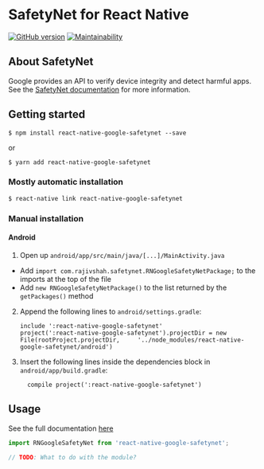 
# SafetyNet for React Native

[![GitHub version](https://badge.fury.io/gh/rajivshah3%2Freact-native-google-safetynet.svg)](https://badge.fury.io/gh/rajivshah3%2Freact-native-google-safetynet) [![Maintainability](https://api.codeclimate.com/v1/badges/dfa536260a3131540826/maintainability)](https://codeclimate.com/github/rajivshah3/react-native-google-safetynet/maintainability)


## About SafetyNet
Google provides an API to verify device integrity and detect harmful apps. See the [SafetyNet documentation](https://developer.android.com/training/safetynet/index.html) for more information.

## Getting started

`$ npm install react-native-google-safetynet --save`

or

`$ yarn add react-native-google-safetynet`

### Mostly automatic installation

`$ react-native link react-native-google-safetynet`

### Manual installation


#### Android

1. Open up `android/app/src/main/java/[...]/MainActivity.java`
  - Add `import com.rajivshah.safetynet.RNGoogleSafetyNetPackage;` to the imports at the top of the file
  - Add `new RNGoogleSafetyNetPackage()` to the list returned by the `getPackages()` method
2. Append the following lines to `android/settings.gradle`:
  	```
  	include ':react-native-google-safetynet'
  	project(':react-native-google-safetynet').projectDir = new File(rootProject.projectDir, 	'../node_modules/react-native-google-safetynet/android')
  	```
3. Insert the following lines inside the dependencies block in `android/app/build.gradle`:
  	```
      compile project(':react-native-google-safetynet')
  	```


## Usage

See the full documentation [here](https://rajivshah3.github.io/react-native-google-safetynet/)

```javascript
import RNGoogleSafetyNet from 'react-native-google-safetynet';

// TODO: What to do with the module?
```
